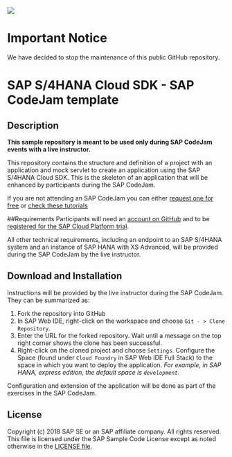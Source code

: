 ![](https://img.shields.io/badge/STATUS-NOT%20CURRENTLY%20MAINTAINED-red.svg?longCache=true&style=flat)

# Important Notice
We have decided to stop the maintenance of this public GitHub repository.

# SAP S/4HANA Cloud SDK - SAP CodeJam template
## Description

**This sample repository is meant to be used only during SAP CodeJam events with a live instructor.**

This repository contains the structure and definition of a project with an application and mock servlet to create an application using the SAP S/4HANA Cloud SDK. This is the skeleton of an application that will be enhanced by participants during the SAP CodeJam.

If you are not attending an SAP CodeJam you can either [request one for free](https://www.sap.com/community/events/codejam.html#To_request_a_CodeJam_please_send_us_an_) or [check these tutorials](https://developers.sap.com/topics/s4hana-cloud-sdk.html#tutorials)

##Requirements
Participants will need an [account on GitHub](https://github.com/join) and to be [registered for the SAP Cloud Platform trial](https://developers.sap.com/tutorials/hcp-create-trial-account.html).

All other technical requirements, including an endpoint to an SAP S/4HANA system and an instance of SAP HANA with XS Advanced, will be provided during the SAP CodeJam by the live instructor.

## Download and Installation
Instructions will be provided by the live instructor during the SAP CodeJam. They can be summarized as:

1.  Fork the repository into GitHub
2.  In SAP Web IDE, right-click on the workspace and choose `Git - > Clone Repository`.
3.  Enter the URL for the forked repository. Wait until a message on the top right corner shows the clone has been successful.
3.  Right-click on the cloned project and choose `Settings`. Configure the Space (found under `Cloud Foundry` in SAP Web IDE Full Stack) to the space in which you want to deploy the application. _For example, in SAP HANA, express edition, the default space is `development`._

Configuration and extension of the application will be done as part of the exercises in the SAP CodeJam.

## License
Copyright (c) 2018 SAP SE or an SAP affiliate company. All rights reserved.
This file is licensed under the SAP Sample Code License except as noted otherwise in the [LICENSE file](https://github.com/SAP/cloud-s4-sdk-codejam/blob/master/LICENSE).
